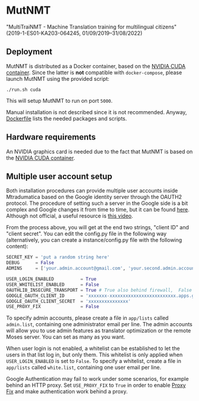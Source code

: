 # MutNMT

"MultiTraiNMT - Machine Translation training for multilingual citizens" (2019-1-ES01-KA203-064245, 01/09/2019–31/08/2022)

## Deployment

MutNMT is distributed as a Docker container, based on the [NVIDIA CUDA container](https://github.com/NVIDIA/nvidia-docker/wiki/CUDA). Since the latter is **not** compatible with `docker-compose`, please launch MutNMT using the provided script:

```
./run.sh cuda
```

This will setup MutNMT to run on port `5000`.

Manual installation is not described since it is not recommended. Anyway, [Dockerfile](Dockerfile) lists the needed packages and scripts.

## Hardware requirements

An NVIDIA graphics card is needed due to the fact that MutNMT is based on the [NVIDIA CUDA container](https://github.com/NVIDIA/nvidia-docker/wiki/CUDA).

## Multiple user account setup

Both installation procedures can provide multiple user accounts inside Mtradumatica based on the Google identity server through the OAUTH2 protocol. The procedure of setting such a server in the Google side is a bit complex and Google changes it from time to time, but it can be found [here]( https://developers.google.com/identity/protocols/OAuth2UserAgent). Although not official, a useful resource is [this video](https://www.youtube.com/watch?v=A_5zc3DYZfs).

From the process above, you will get at the end two strings, "client ID" and "client secret". You can edit the config.py file in the following way (alternatively, you can create a instance/config.py file with the following content):

```python
SECRET_KEY = 'put a random string here'
DEBUG      = False
ADMINS     = ['your.admin.account@gmail.com', 'your.second.admin.account@gmail.com']

USER_LOGIN_ENABLED          = True
USER_WHITELIST_ENABLED      = False
OAUTHLIB_INSECURE_TRANSPORT = True # True also behind firewall,  False -> require HTTPS
GOOGLE_OAUTH_CLIENT_ID      = 'xxxxxxx-xxxxxxxxxxxxxxxxxxxxxxxxx.apps.googleusercontent.com'
GOOGLE_OAUTH_CLIENT_SECRET  = 'xxxxxxxxxxxxxxx'
USE_PROXY_FIX               = False
```

To specify admin accounts, please create a file in `app/lists` called `admin.list`, containing one administrator email per line. The admin accounts will allow you to use admin features as translator optimization or the remote Moses server. You can set as many as you want.

When user login is not enabled, a whitelist can be established to let the users in that list log in, but only them. This whitelist is only applied when `USER_LOGIN_ENABLED` is set to `False`. To specify a whitelist, create a file in `app/lists` called `white.list`, containing one user email per line.

Google Authentication may fail to work under some scenarios, for example behind an HTTP proxy. Set `USE_PROXY_FIX` to `True` in order to enable [Proxy Fix](https://werkzeug.palletsprojects.com/en/1.0.x/middleware/proxy_fix/) and make authentication work behind a proxy.
